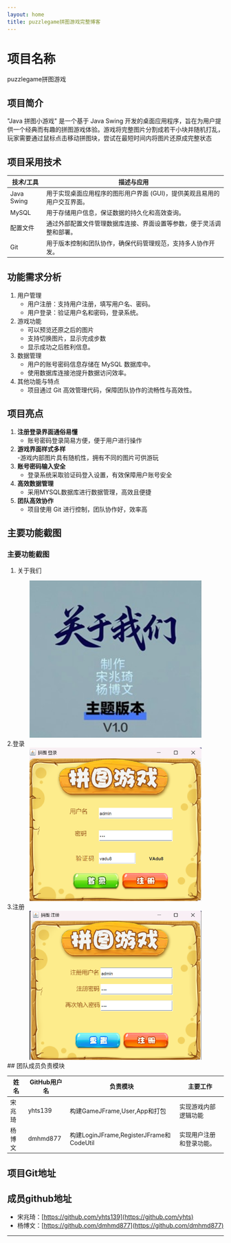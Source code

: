 ```yaml
---
layout: home
title: puzzlegame拼图游戏完整博客
---
```


# 项目名称
puzzlegame拼图游戏

## 项目简介
"Java 拼图小游戏" 是一个基于 Java Swing 开发的桌面应用程序，旨在为用户提供一个经典而有趣的拼图游戏体验。游戏将完整图片分割成若干小块并随机打乱，玩家需要通过鼠标点击移动拼图块，尝试在最短时间内将图片还原成完整状态

## 项目采用技术

|技术/工具|描述与应用|
|-|-|
|Java Swing|用于实现桌面应用程序的图形用户界面 (GUI)，提供美观且易用的用户交互界面。|
|MySQL|用于存储用户信息，保证数据的持久化和高效查询。|
|配置文件| 通过外部配置文件管理数据库连接、界面设置等参数，便于灵活调整和部署。|
|Git| 用于版本控制和团队协作，确保代码管理规范，支持多人协作开发。|
## 功能需求分析
1. 用户管理
    - 用户注册：支持用户注册，填写用户名、密码。
    - 用户登录：验证用户名和密码，登录系统。
2. 游戏功能
    - 可以预览还原之后的图片
    - 支持切换图片，显示完成步数
    - 显示成功之后胜利信息。
4. 数据管理
    - 用户的账号密码信息存储在 MySQL 数据库中。
    - 使用数据库连接池提升数据访问效率。
5. 其他功能与特点
    - 项目通过 Git 高效管理代码，保障团队协作的流畅性与高效性。
## 项目亮点
1. **注册登录界面通俗易懂**  
   - 账号密码登录简易方便，便于用户进行操作
2. **游戏界面样式多样**  
   -游戏内部图片具有随机性，拥有不同的图片可供游玩
3. **账号密码输入安全**  
   - 登录系统采取验证码登入设置，有效保障用户账号安全
4. **高效数据管理**  
   - 采用MYSQL数据库进行数据管理，高效且便捷
5. **团队高效协作**  
   - 项目使用 Git 进行控制，团队协作好，效率高
## 主要功能截图

### 主要功能截图
1. 关于我们
  <div align="center">
    <img src="image/about.jpg" alt="关于我们" width="400">
  </div>
2.登录
<div align="center">
    <img src="image/登录.png" alt="登录" width="400">
  </div>
  3.注册
  <div align="center">
    <img src="image/注册.png" alt="注册" width="400">
  </div>
## 团队成员负责模块

|姓名|GitHub用户名|负责模块|主要工作|
|-|-|-|-|
|宋兆琦|yhts139|构建GameJFrame,User,App和打包|实现游戏内部逻辑功能|
|杨博文|dmhmd877|构建LoginJFrame,RegisterJFrame和CodeUtil|实现用户注册和登录功能。|
## 项目Git地址


## 成员github地址
- 宋兆琦：[https://github.com/yhts139](https://github.com/yhts)
- 杨博文：[https://github.com/dmhmd877](https://github.com/dmhmd877)

---
